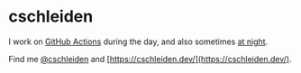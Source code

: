 # cschleiden

I work on [GitHub Actions](https://github.com/features/actions) during the day, and also sometimes [at night](https://github.com/cschleiden/vscode-github-actions). 

Find me [@cschleiden](https://twitter.com/cschleiden) and [https://cschleiden.dev/](https://cschleiden.dev/).
